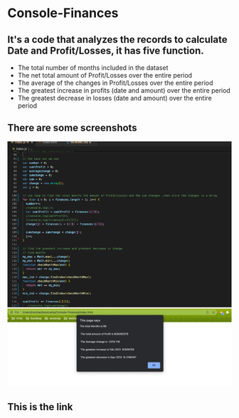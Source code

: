 # Console-Finances
## It's a code that analyzes the records to calculate Date and Profit/Losses, it has five function.
* The total number of months included in the dataset
* The net total amount of Profit/Losses over the entire period
* The average of the changes in Profit/Losses over the entire period
* The greatest increase in profits (date and amount) over the entire period
* The greatest decrease in losses (date and amount) over the entire period
## There are some screenshots
![image of screenshot2](code.png)
![image of screenshot1](result.png)

## This is the link




